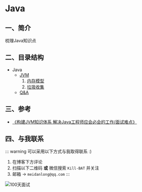 # Java

## 一、简介
梳理Java知识点

## 二、目录结构

- Java
  - [JVM](1_jvm.md)
    1. [内存模型](1_jvm_1_neicunmoxing.md)
    2. [垃圾收集](1_jvm_2_lajishouji.md)
  - [Q&A](99_qa.md)

## 三、参考

- [《构建JVM知识体系 解决Java工程师应会必会的工作/面试难点》](https://coding.imooc.com/learn/list/429.html)


## 四、与我联系

::: warning 可以采用以下方式与我取得联系 :)
1. 在博客下方评论
2. 扫描以下二维码 **或** 微信搜索 `Kill-BAT` 并关注
3. 邮箱 -> `meidanlong@qq.com`
:::
   
![100天面试](https://s1.ax1x.com/2022/03/28/qDzjZF.jpg)